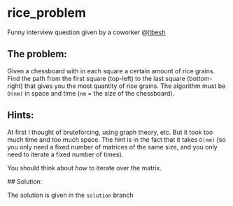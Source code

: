 # rice_problem
Funny interview question given by a coworker @[ltbesh](https://github.com/ltbesh)

## The problem:

Given a chessboard with in each square a certain amount of rice grains. Find the path from the first square (top-left) to the last square (bottom-right) that gives you the most quantity of rice grains. The algorithm must be `O(nm)` in space and time (`nm` = the size of the chessboard).


## Hints:

At first I thought of bruteforcing, using graph theory, etc. But it took too much time and too much space. The hint is in the fact that it takes `O(nm)` (so you only need a fixed number of matrices of the same size, and you only need to iterate a fixed number of times).

You should think about *how* to iterate over the matrix.

## Solution:

The solution is given in the `solution` branch
